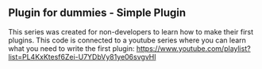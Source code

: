 ## Plugin for dummies - Simple Plugin

This series was created for non-developers to learn how to make their first plugins. This code is connected to a youtube series where you can learn what you need to write the first plugin: 
https://www.youtube.com/playlist?list=PL4KxKtesf6Zei-U7YDbVy81ye06svgvHl
